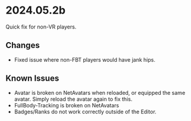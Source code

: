 # 2024.05.2b

Quick fix for non-VR players.

## Changes

+ Fixed issue where non-FBT players would have jank hips.

## Known Issues

+ Avatar is broken on NetAvatars when reloaded, or equipped the same avatar. Simply reload the avatar again to fix this.
+ FullBody-Tracking is broken on NetAvatars
+ Badges/Ranks do not work correctly outside of the Editor.